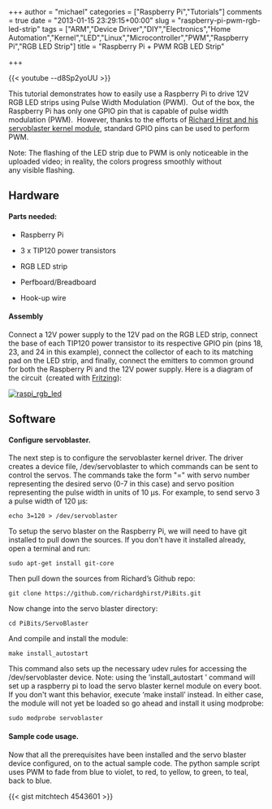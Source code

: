 +++
author = "michael"
categories = ["Raspberry Pi","Tutorials"]
comments = true
date = "2013-01-15 23:29:15+00:00"
slug = "raspberry-pi-pwm-rgb-led-strip"
tags = ["ARM","Device Driver","DIY","Electronics","Home Automation","Kernel","LED","Linux","Microcontroller","PWM","Raspberry Pi","RGB LED Strip"]
title = "Raspberry Pi + PWM RGB LED Strip"

+++

{{< youtube --d8Sp2yoUU >}}

This tutorial demonstrates how to easily use a Raspberry Pi to drive 12V RGB LED strips using Pulse Width Modulation (PWM).  Out of the box, the Raspberry Pi has only one GPIO pin that is capable of pulse width modulation (PWM).  However, thanks to the efforts of [Richard Hirst and his servoblaster kernel module](https://github.com/richardghirst/PiBits/tree/master/ServoBlaster), standard GPIO pins can be used to perform PWM.

Note: The flashing of the LED strip due to PWM is only noticeable in the uploaded video; in reality, the colors progress smoothly without any visible flashing.

## Hardware

#### Parts needed:

  * Raspberry Pi

  * 3 x TIP120 power transistors

  * RGB LED strip

  * Perfboard/Breadboard

  * Hook-up wire

#### Assembly

Connect a 12V power supply to the 12V pad on the RGB LED strip, connect the base of each TIP120 power transistor to its respective GPIO pin (pins 18, 23, and 24 in this example), connect the collector of each to its matching pad on the LED strip, and finally, connect the emitters to common ground for both the Raspberry Pi and the 12V power supply. Here is a diagram of the circuit  (created with [Fritzing](http://fritzing.org/)):

[![raspi_rgb_led](http://mitchtech.net/wp-content/uploads/2013/01/raspi_rgb_led-300x194.png)](http://mitchtech.net/raspberry-pi-pwm-rgb-led-strip/raspi_rgb_led/)

## Software

#### Configure servoblaster.

The next step is to configure the servoblaster kernel driver. The driver creates a device file, /dev/servoblaster to which commands can be sent to control the servos. The commands take the form "=" with servo number representing the desired servo (0-7 in this case) and servo position representing the pulse width in units of 10 µs. For example, to send servo 3 a pulse width of 120 µs:

```
echo 3=120 > /dev/servoblaster
```

To setup the servo blaster on the Raspberry Pi, we will need to have git installed to pull down the sources. If you don't have it installed already, open a terminal and run:

```
sudo apt-get install git-core
```

Then pull down the sources from Richard’s Github repo:

```
git clone https://github.com/richardghirst/PiBits.git
```

Now change into the servo blaster directory:

```
cd PiBits/ServoBlaster
```

And compile and install the module:

```
make install_autostart
```

This command also sets up the necessary udev rules for accessing the /dev/servoblaster device. Note: using the ’install_autostart ’ command will set up a raspberry pi to load the servo blaster kernel module on every boot. If you don't want this behavior, execute ‘make install’ instead. In either case, the module will not yet be loaded so go ahead and install it using modprobe:

```
sudo modprobe servoblaster
```

#### Sample code usage.

Now that all the prerequisites have been installed and the servo blaster device configured, on to the actual sample code. The python sample script uses PWM to fade from blue to violet, to red, to yellow, to green, to teal, back to blue.

{{< gist mitchtech 4543601 >}}

